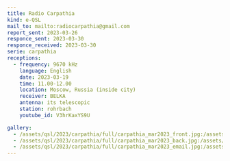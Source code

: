 ```yaml
---
title: Radio Carpathia
kind: e-QSL
mail_to: mailto:radiocarpathia@gmail.com
report_sent: 2023-03-26
responce_sent: 2023-03-30
responce_received: 2023-03-30
serie: carpathia
receptions:
  - frequency: 9670 kHz
    language: English
    date: 2023-03-19
    time: 11.00-12.00
    location: Moscow, Russia (inside city)
    receiver: BELKA
    antenna: its telescopic
    station: rohrbach
    youtube_id: V3hrKaxYS9U

gallery:
  - /assets/qsl/2023/carpathia/full/carpathia_mar2023_front.jpg:/assets/qsl/2023/carpathia/small/carpathia_mar2023_front.jpg
  - /assets/qsl/2023/carpathia/full/carpathia_mar2023_back.jpg:/assets/qsl/2023/carpathia/small/carpathia_mar2023_back.jpg
  - /assets/qsl/2023/carpathia/full/carpathia_mar2023_email.jpg:/assets/qsl/2023/carpathia/small/carpathia_mar2023_email.jpg
---
```

